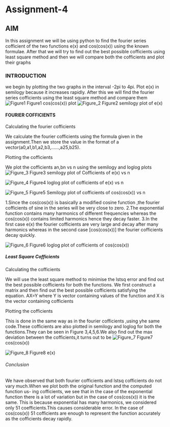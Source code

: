#                                                                  Assignment-4
## AIM
In this assignment we will be using python to find the fourier series cofficient of the two functions e(x) and cos(cos(x)) using the known formulae. After that we will try to find out the best possible cofficients using least square method and then we will compare both the cofficients and plot their graphs
### INTRODUCTION
we begin by plotting the two graphs in the interval -2pi to 4pi.
Plot e(x) in semilogy because it increases rapidly.
After this we will find the fourier series cofficients using the least square method and compare them
![Figure1](https://user-images.githubusercontent.com/81006760/113396951-f3982780-93b9-11eb-9f6f-77d388b8b964.png)
Figure1 cos(cos(x)) plot
![Figure_2](https://user-images.githubusercontent.com/81006760/113397438-ab2d3980-93ba-11eb-8429-07040d320a2c.png)
Figure2 semilogy plot of e(x)
#### FOURIER COFFICIENTS
Calculating the fourier cofficients

We calculate the fourier cofficients using the formula given in the assignment.Then we store the value in the format of a vector(a0,a1,b1,a2,b3,......,a25,b25).

Plotting the cofficients

We plot the cofficients an,bn vs n using the semilogy and loglog plots
![Figure_3](https://user-images.githubusercontent.com/81006760/113398001-8b4a4580-93bb-11eb-8c65-742f6f665ba9.png)
Figure3 semilogy plot of Cofficients of e(x) vs n

![Figure_4](https://user-images.githubusercontent.com/81006760/113398007-8d140900-93bb-11eb-891c-26551e431920.png)
Figure4 loglog plot of cofficients of e(x) vs n

![Figure_5](https://user-images.githubusercontent.com/81006760/113398010-8dac9f80-93bb-11eb-88da-e78946726861.png)
Figure5 Semilogy plot of cofficients of cos(cos(x)) vs n

1.Since the cos(cos(x)) is basically a modified cosine function ,the fourier cofficients of sine in the series will be very close to zero.
2.The exponential function contains many harmonics of different frequencies whereas the cos(cos(x)) contains limited harmonics hence they decay faster.
3.In the first case e(x) the fourier cofficients are very large and decay after many harmonics whereas in the second case [cos(cos(x))] the fourier cofficients decay quickly.

![Figure_6](https://user-images.githubusercontent.com/81006760/113398515-5b4f7200-93bc-11eb-942b-12154ac258b8.png)
Figure6 loglog plot of cofficients of cos(cos(x))

##### Least Square Cofficients

Calculating the cofficients

We will use the least square method to minimise the lstsq error and find out the best possible cofficients for both the functions. We first construct a matrix and then find out the best possible cofficients satisfying the equation.
AX=Y
where Y is vector containing values of the function and X is the vector containing cofficients

Plotting the cofficients 

This is done in the same way as in the fourier cofficients ,using yhe same code.These cofficients are also plotted in semilogy and loglog for both the functions.They can be seen in Figure 3,4,5,6.We also find out the max deviation between the cofficients,it turns out to be
![Figure_7](https://user-images.githubusercontent.com/81006760/113399237-84243700-93bd-11eb-9a64-96d92c881177.png)
Figure7 cos(cos(x))

![Figure_8](https://user-images.githubusercontent.com/81006760/113399253-8ab2ae80-93bd-11eb-8284-c7178bb3a904.png)
Figure8 e(x)

###### Conclusion
We have observed that both fourier cofficients and lstsq cofficients do not vary much.When we plot both the original function and the computed function us- ing cofficients, we see that in the case of the exponential function there is a lot of variation but in the case of cos(cos(x)) it is the same. This is because exponential has many harmonics, we considered only 51 coefficients.This causes considerable error. In the case of cos(cos(x)) 51 cofficients are enough to represent the function accurately as the cofficients decay rapidly.
